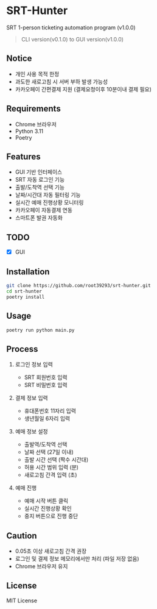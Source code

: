 # SRT-Hunter

SRT 1-person ticketing automation program (v1.0.0)
> CLI version(v0.1.0) to GUI version(v1.0.0)

## Notice
- 개인 사용 목적 한정
- 과도한 새로고침 시 서버 부하 발생 가능성
- 카카오페이 간편결제 지원 (결제요청이후 10분이내 결제 필요)

## Requirements
- Chrome 브라우저
- Python 3.11
- Poetry

## Features
- GUI 기반 인터페이스
- SRT 자동 로그인 기능
- 출발/도착역 선택 기능
- 날짜/시간대 자동 필터링 기능
- 실시간 예매 진행상황 모니터링
- 카카오페이 자동결제 연동
- 스마트폰 발권 자동화

## TODO

- [X] GUI 


## Installation
```bash
git clone https://github.com/root39293/srt-hunter.git
cd srt-hunter
poetry install
```

## Usage
```bash
poetry run python main.py
```

## Process
1. 로그인 정보 입력
   - SRT 회원번호 입력
   - SRT 비밀번호 입력

2. 결제 정보 입력
   - 휴대폰번호 11자리 입력
   - 생년월일 6자리 입력

3. 예매 정보 설정
   - 출발역/도착역 선택
   - 날짜 선택 (27일 이내)
   - 출발 시간 선택 (짝수 시간대)
   - 허용 시간 범위 입력 (분)
   - 새로고침 간격 입력 (초)

4. 예매 진행
   - 예매 시작 버튼 클릭
   - 실시간 진행상황 확인
   - 중지 버튼으로 진행 중단

## Caution
- 0.05초 이상 새로고침 간격 권장
- 로그인 및 결제 정보 메모리에서만 처리 (파일 저장 없음)
- Chrome 브라우저 유지

## License
MIT License
